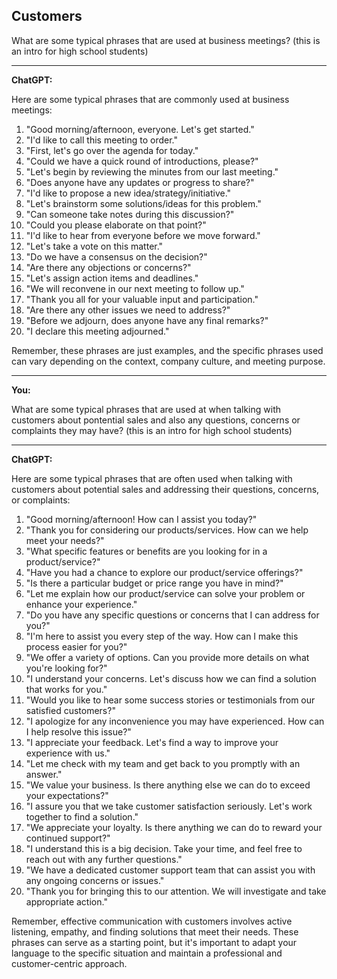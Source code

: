 ## Customers

What are some typical phrases that are used at business meetings?  (this is an intro for high school students) 

* * *

**ChatGPT:**

Here are some typical phrases that are commonly used at business meetings:

1.  "Good morning/afternoon, everyone. Let's get started."
2.  "I'd like to call this meeting to order."
3.  "First, let's go over the agenda for today."
4.  "Could we have a quick round of introductions, please?"
5.  "Let's begin by reviewing the minutes from our last meeting."
6.  "Does anyone have any updates or progress to share?"
7.  "I'd like to propose a new idea/strategy/initiative."
8.  "Let's brainstorm some solutions/ideas for this problem."
9.  "Can someone take notes during this discussion?"
10.  "Could you please elaborate on that point?"
11.  "I'd like to hear from everyone before we move forward."
12.  "Let's take a vote on this matter."
13.  "Do we have a consensus on the decision?"
14.  "Are there any objections or concerns?"
15.  "Let's assign action items and deadlines."
16.  "We will reconvene in our next meeting to follow up."
17.  "Thank you all for your valuable input and participation."
18.  "Are there any other issues we need to address?"
19.  "Before we adjourn, does anyone have any final remarks?"
20.  "I declare this meeting adjourned."

Remember, these phrases are just examples, and the specific phrases used can vary depending on the context, company culture, and meeting purpose.

* * *

**You:**

What are some typical phrases that are used at when talking with customers about  pontential sales and also any questions, concerns or complaints they may have?  (this is an intro for high school students) 

* * *

**ChatGPT:**

Here are some typical phrases that are often used when talking with customers about potential sales and addressing their questions, concerns, or complaints:

1.  "Good morning/afternoon! How can I assist you today?"
2.  "Thank you for considering our products/services. How can we help meet your needs?"
3.  "What specific features or benefits are you looking for in a product/service?"
4.  "Have you had a chance to explore our product/service offerings?"
5.  "Is there a particular budget or price range you have in mind?"
6.  "Let me explain how our product/service can solve your problem or enhance your experience."
7.  "Do you have any specific questions or concerns that I can address for you?"
8.  "I'm here to assist you every step of the way. How can I make this process easier for you?"
9.  "We offer a variety of options. Can you provide more details on what you're looking for?"
10.  "I understand your concerns. Let's discuss how we can find a solution that works for you."
11.  "Would you like to hear some success stories or testimonials from our satisfied customers?"
12.  "I apologize for any inconvenience you may have experienced. How can I help resolve this issue?"
13.  "I appreciate your feedback. Let's find a way to improve your experience with us."
14.  "Let me check with my team and get back to you promptly with an answer."
15.  "We value your business. Is there anything else we can do to exceed your expectations?"
16.  "I assure you that we take customer satisfaction seriously. Let's work together to find a solution."
17.  "We appreciate your loyalty. Is there anything we can do to reward your continued support?"
18.  "I understand this is a big decision. Take your time, and feel free to reach out with any further questions."
19.  "We have a dedicated customer support team that can assist you with any ongoing concerns or issues."
20.  "Thank you for bringing this to our attention. We will investigate and take appropriate action."

Remember, effective communication with customers involves active listening, empathy, and finding solutions that meet their needs. These phrases can serve as a starting point, but it's important to adapt your language to the specific situation and maintain a professional and customer-centric approach.

